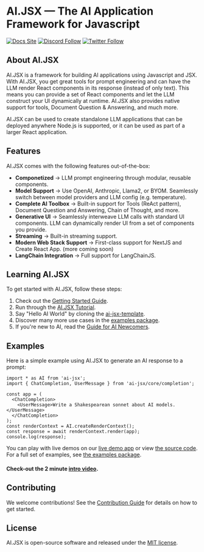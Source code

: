 # AI.JSX — The AI Application Framework for Javascript

[![Docs Site](https://img.shields.io/badge/Docs%20Site-docs.ai--jsx.com-orange)](https://docs.ai-jsx.com)
[![Discord Follow](https://dcbadge.vercel.app/api/server/MsKAeKF8kU?style=flat)](https://discord.gg/MsKAeKF8kU)
[![Twitter Follow](https://img.shields.io/twitter/follow/fixieai?style=social)](https://twitter.com/fixieai)

## About AI.JSX

AI.JSX is a framework for building AI applications using Javascript and JSX. With AI.JSX, you get great tools for prompt engineering and can have the LLM render React components in its response (instead of only text). This means you can provide a set of React components and let the LLM construct your UI dynamically at runtime. AI.JSX also provides native support for tools, Document Question & Answering, and much more.

AI.JSX can be used to create standalone LLM applications that can be deployed anywhere Node.js is supported, or it can be used as part of a larger React application.

## Features

AI.JSX comes with the following features out-of-the-box:

- **Componetized** → LLM prompt engineering through modular, reusable components.
- **Model Support** → Use OpenAI, Anthropic, Llama2, or BYOM. Seamlessly switch between model providers and LLM config (e.g. temperature).
- **Complete AI Toolbox** → Built-in support for Tools (ReAct pattern), Document Question and Answering, Chain of Thought, and more.
- **Generative UI** → Seamlessly interweave LLM calls with standard UI components. LLM can dynamically render UI from a set of components you provide.
- **Streaming** → Built-in streaming support.
- **Modern Web Stack Support** → First-class support for NextJS and Create React App. (more coming soon)
- **LangChain Integration** → Full support for LangChainJS.

## Learning AI.JSX

To get started with AI.JSX, follow these steps:

1. Check out the [Getting Started Guide](https://docs.ai-jsx.com/getting-started).
1. Run through the [AI.JSX Tutorial](https://docs.ai-jsx.com/category/tutorial).
1. Say "Hello AI World" by cloning the [ai-jsx-template](https://github.com/fixie-ai/ai-jsx-template).
1. Discover many more use cases in the [examples package](https://github.com/fixie-ai/ai-jsx/tree/main/packages/examples).
1. If you're new to AI, read the [Guide for AI Newcomers](https://docs.ai-jsx.com/guides/brand-new).

## Examples

Here is a simple example using AI.JSX to generate an AI response to a prompt:

```tsx
import * as AI from 'ai-jsx';
import { ChatCompletion, UserMessage } from 'ai-jsx/core/completion';

const app = (
  <ChatCompletion>
    <UserMessage>Write a Shakespearean sonnet about AI models.</UserMessage>
  </ChatCompletion>
);
const renderContext = AI.createRenderContext();
const response = await renderContext.render(app);
console.log(response);
```

You can play with live demos on our [live demo app](https://ai-jsx-nextjs-demo.vercel.app/) or view [the source code](./packages/nextjs-demo/).
For a full set of examples, see [the examples package](https://github.com/fixie-ai/ai-jsx/tree/main/packages/examples).

#### Check-out the 2 minute [intro video](https://github.com/fixie-ai/ai-jsx/assets/476553/301b79e4-7023-4adc-a3a5-72d5b7af0cde).

## Contributing

We welcome contributions! See the [Contribution Guide](packages/docs/docs/contributing/index.md) for details on how to get started.

## License

AI.JSX is open-source software and released under the [MIT license](https://opensource.org/license/mit).
